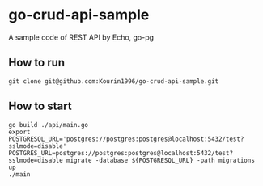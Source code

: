 # go-crud-api-sample

A sample code of REST API by Echo, go-pg

## How to run

```
git clone git@github.com:Kourin1996/go-crud-api-sample.git

```

## How to start

```
go build ./api/main.go
export POSTGRESQL_URL='postgres://postgres:postgres@localhost:5432/test?sslmode=disable'
POSTGRES_URL=postgres://postgres:postgres@localhost:5432/test?sslmode=disable migrate -database ${POSTGRESQL_URL} -path migrations up
./main
```
